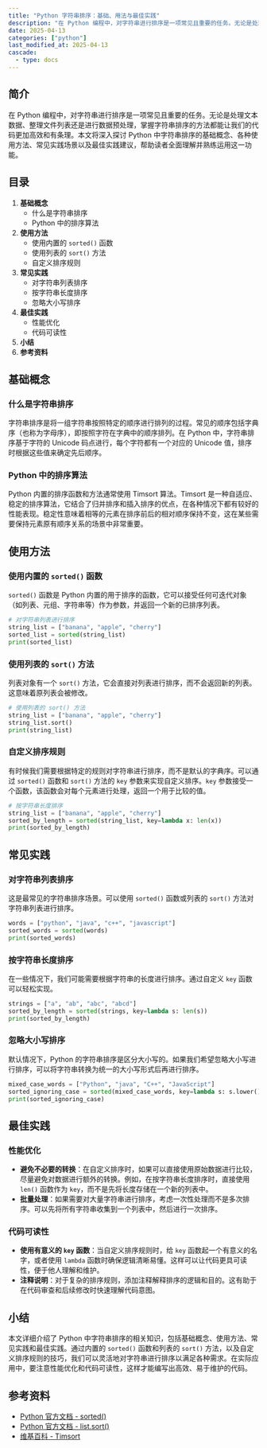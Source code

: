 ```yaml
---
title: "Python 字符串排序：基础、用法与最佳实践"
description: "在 Python 编程中，对字符串进行排序是一项常见且重要的任务。无论是处理文本数据、整理文件列表还是进行数据预处理，掌握字符串排序的方法都能让我们的代码更加高效和有条理。本文将深入探讨 Python 中字符串排序的基础概念、各种使用方法、常见实践场景以及最佳实践建议，帮助读者全面理解并熟练运用这一功能。"
date: 2025-04-13
categories: ["python"]
last_modified_at: 2025-04-13
cascade:
  - type: docs
---
```



## 简介
在 Python 编程中，对字符串进行排序是一项常见且重要的任务。无论是处理文本数据、整理文件列表还是进行数据预处理，掌握字符串排序的方法都能让我们的代码更加高效和有条理。本文将深入探讨 Python 中字符串排序的基础概念、各种使用方法、常见实践场景以及最佳实践建议，帮助读者全面理解并熟练运用这一功能。

<!-- more -->
## 目录
1. **基础概念**
    - 什么是字符串排序
    - Python 中的排序算法
2. **使用方法**
    - 使用内置的 `sorted()` 函数
    - 使用列表的 `sort()` 方法
    - 自定义排序规则
3. **常见实践**
    - 对字符串列表排序
    - 按字符串长度排序
    - 忽略大小写排序
4. **最佳实践**
    - 性能优化
    - 代码可读性
5. **小结**
6. **参考资料**

## 基础概念
### 什么是字符串排序
字符串排序是将一组字符串按照特定的顺序进行排列的过程。常见的顺序包括字典序（也称为字母序），即按照字符在字典中的顺序排列。在 Python 中，字符串排序基于字符的 Unicode 码点进行，每个字符都有一个对应的 Unicode 值，排序时根据这些值来确定先后顺序。

### Python 中的排序算法
Python 内置的排序函数和方法通常使用 Timsort 算法。Timsort 是一种自适应、稳定的排序算法，它结合了归并排序和插入排序的优点，在各种情况下都有较好的性能表现。稳定性意味着相等的元素在排序前后的相对顺序保持不变，这在某些需要保持元素原有顺序关系的场景中非常重要。

## 使用方法
### 使用内置的 `sorted()` 函数
`sorted()` 函数是 Python 内置的用于排序的函数，它可以接受任何可迭代对象（如列表、元组、字符串等）作为参数，并返回一个新的已排序列表。

```python
# 对字符串列表进行排序
string_list = ["banana", "apple", "cherry"]
sorted_list = sorted(string_list)
print(sorted_list)  
```

### 使用列表的 `sort()` 方法
列表对象有一个 `sort()` 方法，它会直接对列表进行排序，而不会返回新的列表。这意味着原列表会被修改。

```python
# 使用列表的 sort() 方法
string_list = ["banana", "apple", "cherry"]
string_list.sort()
print(string_list)  
```

### 自定义排序规则
有时候我们需要根据特定的规则对字符串进行排序，而不是默认的字典序。可以通过 `sorted()` 函数和 `sort()` 方法的 `key` 参数来实现自定义排序。`key` 参数接受一个函数，该函数会对每个元素进行处理，返回一个用于比较的值。

```python
# 按字符串长度排序
string_list = ["banana", "apple", "cherry"]
sorted_by_length = sorted(string_list, key=lambda x: len(x))
print(sorted_by_length)  
```

## 常见实践
### 对字符串列表排序
这是最常见的字符串排序场景。可以使用 `sorted()` 函数或列表的 `sort()` 方法对字符串列表进行排序。

```python
words = ["python", "java", "c++", "javascript"]
sorted_words = sorted(words)
print(sorted_words)  
```

### 按字符串长度排序
在一些情况下，我们可能需要根据字符串的长度进行排序。通过自定义 `key` 函数可以轻松实现。

```python
strings = ["a", "ab", "abc", "abcd"]
sorted_by_length = sorted(strings, key=lambda s: len(s))
print(sorted_by_length)  
```

### 忽略大小写排序
默认情况下，Python 的字符串排序是区分大小写的。如果我们希望忽略大小写进行排序，可以将字符串转换为统一的大小写形式后再进行排序。

```python
mixed_case_words = ["Python", "java", "C++", "JavaScript"]
sorted_ignoring_case = sorted(mixed_case_words, key=lambda s: s.lower())
print(sorted_ignoring_case)  
```

## 最佳实践
### 性能优化
- **避免不必要的转换**：在自定义排序时，如果可以直接使用原始数据进行比较，尽量避免对数据进行额外的转换。例如，在按字符串长度排序时，直接使用 `len()` 函数作为 `key`，而不是先将长度存储在一个新的列表中。
- **批量处理**：如果需要对大量字符串进行排序，考虑一次性处理而不是多次排序。可以先将所有字符串收集到一个列表中，然后进行一次排序。

### 代码可读性
- **使用有意义的 `key` 函数**：当自定义排序规则时，给 `key` 函数起一个有意义的名字，或者使用 `lambda` 函数时确保逻辑清晰易懂。这样可以让代码更具可读性，便于他人理解和维护。
- **注释说明**：对于复杂的排序规则，添加注释解释排序的逻辑和目的。这有助于在代码审查和后续修改时快速理解代码意图。

## 小结
本文详细介绍了 Python 中字符串排序的相关知识，包括基础概念、使用方法、常见实践和最佳实践。通过内置的 `sorted()` 函数和列表的 `sort()` 方法，以及自定义排序规则的技巧，我们可以灵活地对字符串进行排序以满足各种需求。在实际应用中，要注意性能优化和代码可读性，这样才能编写出高效、易于维护的代码。

## 参考资料
- [Python 官方文档 - sorted()](https://docs.python.org/3/library/functions.html#sorted)
- [Python 官方文档 - list.sort()](https://docs.python.org/3/tutorial/datastructures.html#more-on-lists)
- [维基百科 - Timsort](https://en.wikipedia.org/wiki/Timsort)